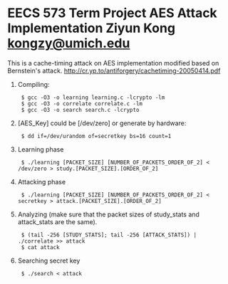 EECS 573 Term Project 
AES Attack Implementation
  Ziyun Kong
  kongzy@umich.edu
=========

This is a cache-timing attack on AES implementation modified based on Bernstein's attack.
http://cr.yp.to/antiforgery/cachetiming-20050414.pdf

1. Compiling:

		$ gcc -O3 -o learning learning.c -lcrypto -lm
		$ gcc -O3 -o correlate correlate.c -lm
		$ gcc -O3 -o search search.c -lcrypto

2. [AES_Key] could be [/dev/zero] or generate by hardware:

		$ dd if=/dev/urandom of=secretkey bs=16 count=1

3. Learning phase
	
		$ ./learning [PACKET_SIZE] [NUMBER_OF_PACKETS_ORDER_OF_2] < /dev/zero > study.[PACKET_SIZE].[ORDER_OF_2]

4. Attacking phase

		$ ./learning [PACKET_SIZE] [NUMBER_OF_PACKETS_ORDER_OF_2] < secretkey > attack.[PACKET_SIZE].[ORDER_OF_2]

5. Analyzing (make sure that the packet sizes of study_stats and attack_stats are the same). 

		$ (tail -256 [STUDY_STATS]; tail -256 [ATTACK_STATS]) | ./correlate >> attack
		$ cat attack	

6. Searching secret key

		$ ./search < attack

